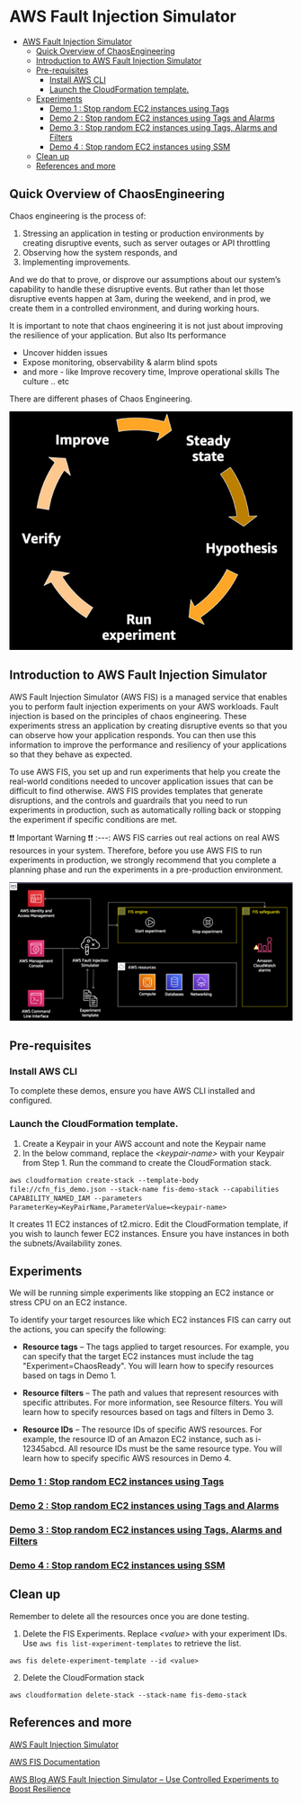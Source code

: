 
# AWS Fault Injection Simulator 

- [AWS Fault Injection Simulator](#aws-fault-injection-simulator)
  - [Quick Overview of ChaosEngineering](#quick-overview-of-chaosengineering)
  - [Introduction to AWS Fault Injection Simulator](#introduction-to-aws-fault-injection-simulator)
  - [Pre-requisites](#pre-requisites)
    - [Install AWS CLI](#install-aws-cli)
    - [Launch the CloudFormation template.](#launch-the-cloudformation-template)
  - [Experiments](#experiments)
    - [Demo 1 : Stop random EC2 instances using Tags](#demo-1--stop-random-ec2-instances-using-tags)
    - [Demo 2 : Stop random EC2 instances using Tags and Alarms](#demo-2--stop-random-ec2-instances-using-tags-and-alarms)
    - [Demo 3 : Stop random EC2 instances using Tags, Alarms and Filters](#demo-3--stop-random-ec2-instances-using-tags-alarms-and-filters)
    - [Demo 4 : Stop random EC2 instances using SSM](#demo-4--stop-random-ec2-instances-using-ssm)
  - [Clean up](#clean-up)
  - [References and more](#references-and-more)

## Quick Overview of ChaosEngineering 

Chaos engineering is the process of: 
1) Stressing an application in testing or production environments by creating disruptive events, such as server outages or API throttling
2) Observing how the system responds, and 
3) Implementing improvements. 

And we do that to prove, or disprove our assumptions about our system’s capability to handle these disruptive events. But rather than let those disruptive events happen at 3am, during the weekend, and in prod, we create them in a controlled environment, and during working hours.

It is important to note that chaos engineering it is not just about improving the resilience of your application. But also
Its performance
- Uncover hidden issues
- Expose monitoring, observability & alarm blind spots
- and more - like Improve recovery time, Improve operational skills The culture .. etc 

There are different phases of Chaos Engineering.

![Phases of Chaos Engineering](PhasesOfChaosEngineering.png)

## Introduction to AWS Fault Injection Simulator
AWS Fault Injection Simulator (AWS FIS) is a managed service that enables you to perform fault injection experiments on your AWS workloads. Fault injection is based on the principles of chaos engineering. These experiments stress an application by creating disruptive events so that you can observe how your application responds. You can then use this information to improve the performance and resiliency of your applications so that they behave as expected.

To use AWS FIS, you set up and run experiments that help you create the real-world conditions needed to uncover application issues that can be difficult to find otherwise. AWS FIS provides templates that generate disruptions, and the controls and guardrails that you need to run experiments in production, such as automatically rolling back or stopping the experiment if specific conditions are met.

:exclamation::exclamation: Important Warning :exclamation::exclamation:
:---: 
AWS FIS carries out real actions on real AWS resources in your system. Therefore, before you use AWS FIS to run experiments in production, we strongly recommend that you complete a planning phase and run the experiments in a pre-production environment.

![FIS Architecture](FIS-Architecture.png)

## Pre-requisites

### Install AWS CLI
To complete these demos, ensure you have AWS CLI installed and configured. 

### Launch the CloudFormation template. 

1. Create a Keypair in your AWS account and note the Keypair name
2. In the below command, replace the _\<keypair-name\>_ with your Keypair from Step 1. Run the command to create the CloudFormation stack. 

```
aws cloudformation create-stack --template-body file://cfn_fis_demo.json --stack-name fis-demo-stack --capabilities CAPABILITY_NAMED_IAM --parameters ParameterKey=KeyPairName,ParameterValue=<keypair-name>

```
It creates 11 EC2 instances of t2.micro. Edit the CloudFormation template, if you wish to launch fewer EC2 instances. Ensure you have instances in both the subnets/Availability zones. 

## Experiments

We will be running simple experiments like stopping an EC2 instance or stress CPU on an EC2 instance. 

To identify your target resources like which EC2 instances FIS can carry out the actions, you can specify the following:

- **Resource tags** – The tags applied to target resources. For example, you can specify that the target EC2 instances must include the tag "Experiment=ChaosReady". You will learn how to specify resources based on tags in Demo 1.

- **Resource filters** – The path and values that represent resources with specific attributes. For more information, see Resource filters. You will learn how to specify resources based on tags and filters in Demo 3.

- **Resource IDs** – The resource IDs of specific AWS resources. For example, the resource ID of an Amazon EC2 instance, such as i-12345abcd. All resource IDs must be the same resource type. You will learn how to specify specific AWS resources in Demo 4.


### [Demo 1 : Stop random EC2 instances using Tags](demo-1/)
### [Demo 2 : Stop random EC2 instances using Tags and Alarms](demo-2/)
### [Demo 3 : Stop random EC2 instances using Tags, Alarms and Filters](demo-3/)
### [Demo 4 : Stop random EC2 instances using SSM](demo-4/)

## Clean up

Remember to delete all the resources once you are done testing.

1. Delete the FIS Experiments. Replace _\<value\>_ with your experiment IDs. Use `aws fis list-experiment-templates` to retrieve the list.

```
aws fis delete-experiment-template --id <value>
```
2. Delete the CloudFormation stack
   
```
aws cloudformation delete-stack --stack-name fis-demo-stack
```


## References and more

[AWS Fault Injection Simulator](https://aws.amazon.com/fis/)

[AWS FIS Documentation](https://docs.aws.amazon.com/fis)

[AWS Blog AWS Fault Injection Simulator – Use Controlled Experiments to Boost Resilience](https://aws.amazon.com/blogs/aws/aws-fault-injection-simulator-use-controlled-experiments-to-boost-resilience/)

